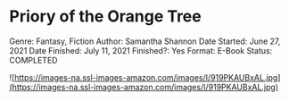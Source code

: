 # Priory of the Orange Tree

Genre: Fantasy, Fiction
Author: Samantha Shannon
Date Started: June 27, 2021
Date Finished: July 11, 2021
Finished?: Yes
Format: E-Book
Status: COMPLETED

![https://images-na.ssl-images-amazon.com/images/I/919PKAUBxAL.jpg](https://images-na.ssl-images-amazon.com/images/I/919PKAUBxAL.jpg)